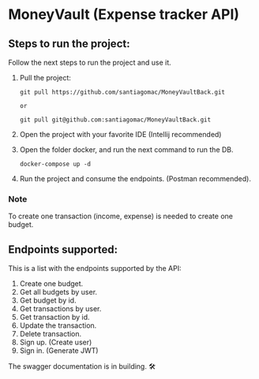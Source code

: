 # MoneyVault (Expense tracker API)

## Steps to run the project:

Follow the next steps to run the project and use it.

1. Pull the project:
    ```
    git pull https://github.com/santiagomac/MoneyVaultBack.git

    or

    git pull git@github.com:santiagomac/MoneyVaultBack.git
    ```

2. Open the project with your favorite IDE (Intellij recommended)
3. Open the folder docker, and run the next command to run the DB.
    ```
   docker-compose up -d
    ```
4. Run the project and consume the endpoints. (Postman recommended).

### Note
To create one transaction (income, expense) is needed to create one budget.

## Endpoints supported:

This is a list with the endpoints supported by the API:

1. Create one budget.
2. Get all budgets by user.
3. Get budget by id.
4. Get transactions by user.
5. Get transaction by id.
6. Update the transaction.
7. Delete transaction.
8. Sign up. (Create user)
9. Sign in. (Generate JWT)

The swagger documentation is in building. 🛠️
